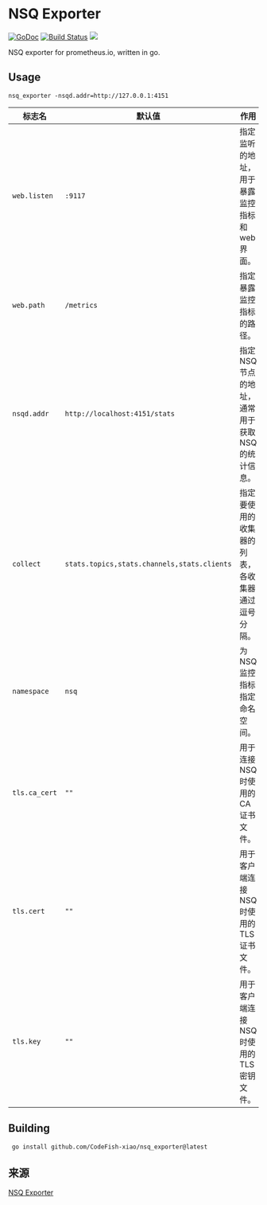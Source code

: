 # NSQ Exporter

[![GoDoc](https://godoc.org/github.com/lovoo/nsq_exporter?status.svg)](https://godoc.org/github.com/lovoo/nsq_exporter) [![Build Status](https://travis-ci.org/lovoo/nsq_exporter.svg?branch=master)](https://travis-ci.org/lovoo/nsq_exporter) [![](https://images.microbadger.com/badges/image/lovoo/nsq_exporter.svg)](https://microbadger.com/images/lovoo/nsq_exporter "Get your own image badge on microbadger.com")

NSQ exporter for prometheus.io, written in go.

## Usage

```
nsq_exporter -nsqd.addr=http://127.0.0.1:4151
```

| 标志名            | 默认值                             | 作用                                           |
|-------------------|----------------------------------|----------------------------------------------|
| `web.listen`      | `:9117`                          | 指定监听的地址，用于暴露监控指标和 web 界面。                        |
| `web.path`        | `/metrics`                       | 指定暴露监控指标的路径。                                 |
| `nsqd.addr`       | `http://localhost:4151/stats`    | 指定NSQ节点的地址，通常用于获取NSQ的统计信息。                      |
| `collect`         | `stats.topics,stats.channels,stats.clients` | 指定要使用的收集器的列表，各收集器通过逗号分隔。                  |
| `namespace`       | `nsq`                            | 为NSQ监控指标指定命名空间。                                |
| `tls.ca_cert`     | `""`                             | 用于连接NSQ时使用的CA证书文件。                           |
| `tls.cert`        | `""`                             | 用于客户端连接NSQ时使用的TLS证书文件。                       |
| `tls.key`         | `""`                             | 用于客户端连接NSQ时使用的TLS密钥文件。                       |



## Building


```
 go install github.com/CodeFish-xiao/nsq_exporter@latest
```
 



## 来源

[NSQ Exporter](https://github.com/lovoo/nsq_exporter)